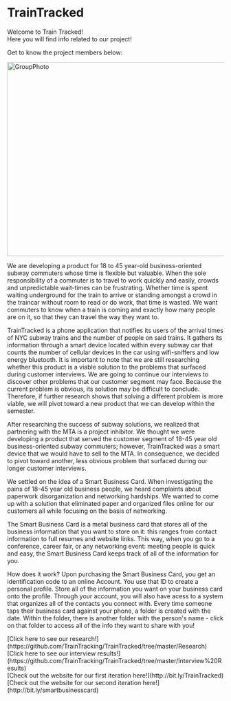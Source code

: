 # TrainTracked
<html>
<body>
    <p>Welcome to Train Tracked!<br> 
    Here you will find info related to our project!</p>
    <p> Get to know the project members below:</p>
    <img src="http://i.imgur.com/wovkEkR.jpg" width="550" height="450" alt="GroupPhoto">
    <p></p>
    <p> We are developing a product for 18 to 45 year-old business-oriented subway commuters whose time is flexible but valuable. When the sole responsibility of a commuter is to travel to work quickly and easily, crowds and unpredictable wait-times can be frustrating. Whether time is spent waiting underground for the train to arrive or standing amongst a crowd in the traincar without room to read or do work, that time is wasted. We want commuters to know when a train is coming and exactly how many people are on it, so that they can travel the way they want to. </p>
    <p> TrainTracked is a phone application that notifies its users of the arrival times of NYC subway trains and the number of people on said trains. It gathers its information through a smart device located within every subway car that counts the number of cellular devices in the car using wifi-sniffers and low energy bluetooth. It is important to note that we are still researching whether this product is a viable solution to the problems that surfaced during customer interviews. We are going to continue our interviews to discover other problems that our customer segment may face. Because the current problem is obvious, its solution may be difficult to conclude. Therefore, if further research shows that solving a different problem is more viable, we will pivot toward a new product that we can develop within the semester.</p>
    <p> After researching the success of subway solutions, we realized that partnering with the MTA is a project inhibitor. We thought we were developing a product that served the customer segment of 18-45 year old business-oriented subway commuters; however, TrainTracked was a smart device that we would have to sell to the MTA. In consequence, we decided to pivot toward another, less obvious problem that surfaced during our longer customer interviews.</p>
    <p> We settled on the idea of a Smart Business Card. When investigating the pains of 18-45 year old business people, we heard complaints about paperwork disorganization and networking hardships. We wanted to come up with a solution that eliminated paper and organized files online for our customers all while focusing on the basis of networking. </p>
    <p> The Smart Business Card is a metal business card that stores all of the business information that you want to store on it: this ranges from contact information to full resumes and website links. This way, when you go to a conference, career fair, or any networking event: meeting people is quick and easy, the Smart Business Card keeps track of all of the information for you. </p>
    <p> How does it work? Upon purchasing the Smart Business Card, you get an identification code to an online Account. You use that ID to create a personal profile. Store all of the information you want on your business card onto the profile. Through your account, you will also have acess to a system that organizes all of the contacts you connect with. Every time someone taps their business card against your phone, a folder is created with the date. Within the folder, there is another folder with the person's name - click on that folder to access all of the info they want to share with you! </p>
[Click here to see our research!](https://github.com/TrainTracking/TrainTracked/tree/master/Research)
<br/>
[Click here to see our interview results!](https://github.com/TrainTracking/TrainTracked/tree/master/Interview%20Results)
<br/>
[Check out the website for our first iteration here!](http://bit.ly/TrainTracked)
<br/>
[Check out the website for our second iteration here!](http://bit.ly/smartbusinesscard)<br/>
<br/>
</body>
</html>

